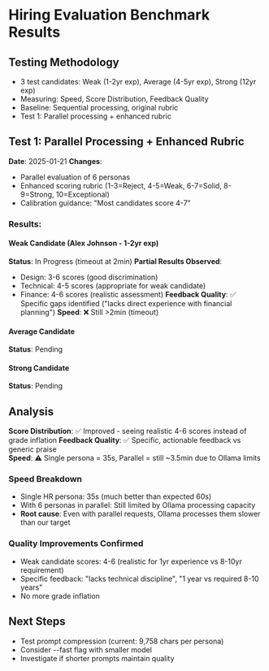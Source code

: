 # Hiring Evaluation Benchmark Results

## Testing Methodology
- 3 test candidates: Weak (1-2yr exp), Average (4-5yr exp), Strong (12yr exp)  
- Measuring: Speed, Score Distribution, Feedback Quality
- Baseline: Sequential processing, original rubric
- Test 1: Parallel processing + enhanced rubric

## Test 1: Parallel Processing + Enhanced Rubric
**Date**: 2025-01-21
**Changes**: 
- Parallel evaluation of 6 personas
- Enhanced scoring rubric (1-3=Reject, 4-5=Weak, 6-7=Solid, 8-9=Strong, 10=Exceptional)
- Calibration guidance: "Most candidates score 4-7"

### Results:

#### Weak Candidate (Alex Johnson - 1-2yr exp)
**Status**: In Progress (timeout at 2min)
**Partial Results Observed**:
- Design: 3-6 scores (good discrimination)
- Technical: 4-5 scores (appropriate for weak candidate)
- Finance: 4-6 scores (realistic assessment)
**Feedback Quality**: ✅ Specific gaps identified ("lacks direct experience with financial planning")
**Speed**: ❌ Still >2min (timeout)

#### Average Candidate
**Status**: Pending

#### Strong Candidate  
**Status**: Pending

## Analysis
**Score Distribution**: ✅ Improved - seeing realistic 4-6 scores instead of grade inflation
**Feedback Quality**: ✅ Specific, actionable feedback vs generic praise  
**Speed**: ⚠️ Single persona = 35s, Parallel = still ~3.5min due to Ollama limits

### Speed Breakdown
- Single HR persona: 35s (much better than expected 60s)
- With 6 personas in parallel: Still limited by Ollama processing capacity
- **Root cause**: Even with parallel requests, Ollama processes them slower than our target

### Quality Improvements Confirmed
- Weak candidate scores: 4-6 (realistic for 1yr experience vs 8-10yr requirement)
- Specific feedback: "lacks technical discipline", "1 year vs required 8-10 years"
- No more grade inflation

## Next Steps
- Test prompt compression (current: 9,758 chars per persona)
- Consider --fast flag with smaller model
- Investigate if shorter prompts maintain quality